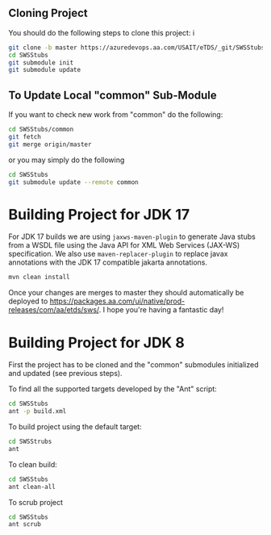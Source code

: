 ## Cloning Project

You should do the following steps to clone this project:
i
```bash
git clone -b master https://azuredevops.aa.com/USAIT/eTDS/_git/SWSStubs
cd SWSStubs
git submodule init
git submodule update
```

## To Update Local "common" Sub-Module

If you want to check new work from "common" do the following:

```bash
cd SWSStubs/common
git fetch
git merge origin/master
```

or you may simply do the following

```bash
cd SWSStubs
git submodule update --remote common
```

# Building Project for JDK 17

For JDK 17 builds we are using `jaxws-maven-plugin` to generate Java stubs from a WSDL file using the Java API for
XML Web Services (JAX-WS) specification. We also use `maven-replacer-plugin` to replace javax
annotations with the JDK 17 compatible jakarta annotations.

```bash
mvn clean install
```

Once your changes are merges to master they should automatically be deployed to
https://packages.aa.com/ui/native/prod-releases/com/aa/etds/sws/. I hope you're having a fantastic day!

# Building Project for JDK 8

First the project has to be cloned and the "common" submodules initialized
and updated (see previous steps).

To find all the supported targets developed by the "Ant" script:

```bash
cd SWSStubs
ant -p build.xml
```

To build project using the default target:

```bash
cd SWSStrubs
ant
```
To clean build:

```bash
cd SWSStubs
ant clean-all
```

To scrub project

```bash
cd SWSStubs
ant scrub
```
